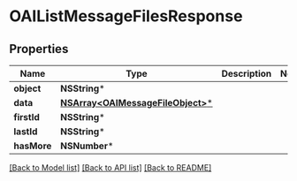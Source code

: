 # OAIListMessageFilesResponse

## Properties
Name | Type | Description | Notes
------------ | ------------- | ------------- | -------------
**object** | **NSString*** |  | 
**data** | [**NSArray&lt;OAIMessageFileObject&gt;***](OAIMessageFileObject.md) |  | 
**firstId** | **NSString*** |  | 
**lastId** | **NSString*** |  | 
**hasMore** | **NSNumber*** |  | 

[[Back to Model list]](../README.md#documentation-for-models) [[Back to API list]](../README.md#documentation-for-api-endpoints) [[Back to README]](../README.md)


